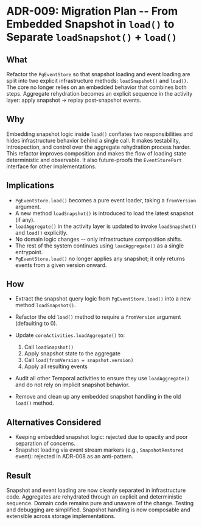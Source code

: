 # ADR-009: Migration Plan  --  From Embedded Snapshot in `load()` to Separate `loadSnapshot()` + `load()`

## What

Refactor the `PgEventStore` so that snapshot loading and event loading are split into two explicit infrastructure methods: `loadSnapshot()` and `load()`. The core no longer relies on an embedded behavior that combines both steps. Aggregate rehydration becomes an explicit sequence in the activity layer: apply snapshot → replay post-snapshot events.

## Why

Embedding snapshot logic inside `load()` conflates two responsibilities and hides infrastructure behavior behind a single call. It makes testability, introspection, and control over the aggregate rehydration process harder. This refactor improves composition and makes the flow of loading state deterministic and observable. It also future-proofs the `EventStorePort` interface for other implementations.

## Implications

* `PgEventStore.load()` becomes a pure event loader, taking a `fromVersion` argument.
* A new method `loadSnapshot()` is introduced to load the latest snapshot (if any).
* `loadAggregate()` in the activity layer is updated to invoke `loadSnapshot()` and `load()` explicitly.
* No domain logic changes -- only infrastructure composition shifts.
* The rest of the system continues using `loadAggregate()` as a single entrypoint.
* `PgEventStore.load()` no longer applies any snapshot; it only returns events from a given version onward.

## How

* Extract the snapshot query logic from `PgEventStore.load()` into a new method `loadSnapshot()`.
* Refactor the old `load()` method to require a `fromVersion` argument (defaulting to 0).
* Update `coreActivities.loadAggregate()` to:

    1. Call `loadSnapshot()`
    2. Apply snapshot state to the aggregate
    3. Call `load(fromVersion = snapshot.version)`
    4. Apply all resulting events
* Audit all other Temporal activities to ensure they use `loadAggregate()` and do not rely on implicit snapshot behavior.
* Remove and clean up any embedded snapshot handling in the old `load()` method.

## Alternatives Considered

* Keeping embedded snapshot logic: rejected due to opacity and poor separation of concerns.
* Snapshot loading via event stream markers (e.g., `SnapshotRestored` event): rejected in ADR-008 as an anti-pattern.

## Result

Snapshot and event loading are now cleanly separated in infrastructure code. Aggregates are rehydrated through an explicit and deterministic sequence. Domain code remains pure and unaware of the change. Testing and debugging are simplified. Snapshot handling is now composable and extensible across storage implementations.
